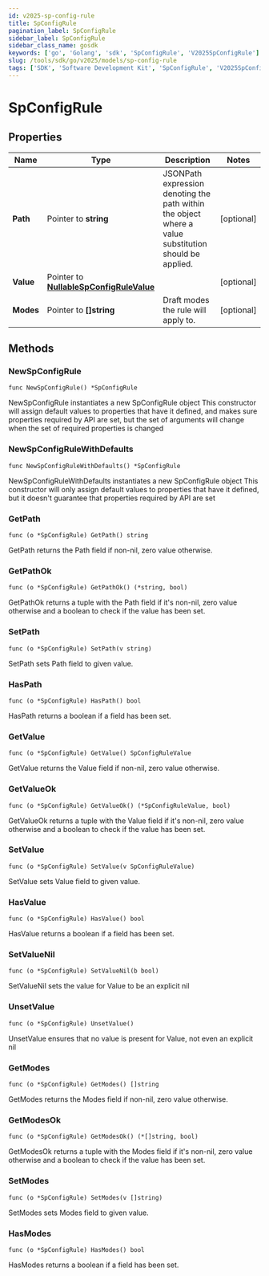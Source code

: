 ```yaml
---
id: v2025-sp-config-rule
title: SpConfigRule
pagination_label: SpConfigRule
sidebar_label: SpConfigRule
sidebar_class_name: gosdk
keywords: ['go', 'Golang', 'sdk', 'SpConfigRule', 'V2025SpConfigRule'] 
slug: /tools/sdk/go/v2025/models/sp-config-rule
tags: ['SDK', 'Software Development Kit', 'SpConfigRule', 'V2025SpConfigRule']
---
```


# SpConfigRule

## Properties

Name | Type | Description | Notes
------------ | ------------- | ------------- | -------------
**Path** | Pointer to **string** | JSONPath expression denoting the path within the object where a value substitution should be applied. | [optional] 
**Value** | Pointer to [**NullableSpConfigRuleValue**](sp-config-rule-value) |  | [optional] 
**Modes** | Pointer to **[]string** | Draft modes the rule will apply to. | [optional] 

## Methods

### NewSpConfigRule

`func NewSpConfigRule() *SpConfigRule`

NewSpConfigRule instantiates a new SpConfigRule object
This constructor will assign default values to properties that have it defined,
and makes sure properties required by API are set, but the set of arguments
will change when the set of required properties is changed

### NewSpConfigRuleWithDefaults

`func NewSpConfigRuleWithDefaults() *SpConfigRule`

NewSpConfigRuleWithDefaults instantiates a new SpConfigRule object
This constructor will only assign default values to properties that have it defined,
but it doesn't guarantee that properties required by API are set

### GetPath

`func (o *SpConfigRule) GetPath() string`

GetPath returns the Path field if non-nil, zero value otherwise.

### GetPathOk

`func (o *SpConfigRule) GetPathOk() (*string, bool)`

GetPathOk returns a tuple with the Path field if it's non-nil, zero value otherwise
and a boolean to check if the value has been set.

### SetPath

`func (o *SpConfigRule) SetPath(v string)`

SetPath sets Path field to given value.

### HasPath

`func (o *SpConfigRule) HasPath() bool`

HasPath returns a boolean if a field has been set.

### GetValue

`func (o *SpConfigRule) GetValue() SpConfigRuleValue`

GetValue returns the Value field if non-nil, zero value otherwise.

### GetValueOk

`func (o *SpConfigRule) GetValueOk() (*SpConfigRuleValue, bool)`

GetValueOk returns a tuple with the Value field if it's non-nil, zero value otherwise
and a boolean to check if the value has been set.

### SetValue

`func (o *SpConfigRule) SetValue(v SpConfigRuleValue)`

SetValue sets Value field to given value.

### HasValue

`func (o *SpConfigRule) HasValue() bool`

HasValue returns a boolean if a field has been set.

### SetValueNil

`func (o *SpConfigRule) SetValueNil(b bool)`

 SetValueNil sets the value for Value to be an explicit nil

### UnsetValue
`func (o *SpConfigRule) UnsetValue()`

UnsetValue ensures that no value is present for Value, not even an explicit nil
### GetModes

`func (o *SpConfigRule) GetModes() []string`

GetModes returns the Modes field if non-nil, zero value otherwise.

### GetModesOk

`func (o *SpConfigRule) GetModesOk() (*[]string, bool)`

GetModesOk returns a tuple with the Modes field if it's non-nil, zero value otherwise
and a boolean to check if the value has been set.

### SetModes

`func (o *SpConfigRule) SetModes(v []string)`

SetModes sets Modes field to given value.

### HasModes

`func (o *SpConfigRule) HasModes() bool`

HasModes returns a boolean if a field has been set.


